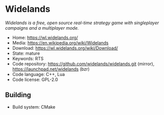 # Widelands

_Widelands is a free, open source real-time strategy game with singleplayer campaigns and a multiplayer mode._

- Home: https://wl.widelands.org/
- Media: https://en.wikipedia.org/wiki/Widelands
- Download: https://wl.widelands.org/wiki/Download/
- State: mature
- Keywords: RTS 
- Code repository: https://github.com/widelands/widelands.git (mirror), https://launchpad.net/widelands (bzr)
- Code language: C++, Lua
- Code license: GPL-2.0

## Building

- Build system: CMake

